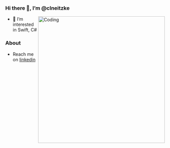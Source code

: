 ### Hi there 👋,  I’m @clneitzke 

<img align="right" alt="Coding" width="400" src="https://cdn.dribbble.com/users/1059583/screenshots/4171367/coding-freak.gif">

- 🔭 I’m interested in Swift, C# <br/>

### About

- Reach me on [linkedin](https://linkedin.com/in/clneitzke/)

